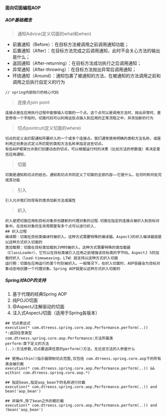 #### 面向切面编程AOP
##### AOP基础概念

> 通知Advice(定义切面的what和when)

* 前置通知（Before）：在目标方法被调用之前调用通知功能；
* 后置通知（After）：在目标方法完成之后调用通知，此时不会关心方法的输出是什么；
* 返回通知（After-returning）：在目标方法成功执行之后调用通知；
* 异常通知（After-throwing）：在目标方法抛出异常后调用通知；
* 环绕通知（Around）：通知包裹了被通知的方法，在被通知的方法调用之前和调用之后执行自定义的行为

```text
// spring内部执行的核心代码
```
> 连接点join point

```text
连接点是在应用执行过程中能够插入切面的一个点。这个点可以是调用方法时、抛出异常时、甚至修改一个字段时。切面代码可以利用这些点插入到应用的正常流程之中，并添加新的行为
```

> 切点pointcut(定义切面的where)

```text
切点的定义会匹配通知所要织入的一个或多个连接点。我们通常使用明确的类和方法名称，或是利用正则表达式定义所匹配的类和方法名称来指定这些切点。
有些AOP框架允许我们创建动态的切点，可以根据运行时的决策（比如方法的参数值）来决定是否应用通知.
```

> 切面

```text
切面是通知和切点的结合。通知和切点共同定义了切面的全部内容——它是什么，在何时和何处完成其功能
```

> 引入

```text
引入允许我们向现有的类添加新方法或属性 
```

> 织入

```text
织入是把切面应用到目标对象并创建新的代理对象的过程.切面在指定的连接点被织入到目标对象中。在目标对象的生命周期里有多个点可以进行织入.
## 织入过程
编译期：切面在目标类编译时被织入。这种方式需要特殊的编译器。AspectJ的织入编译器就是以这种方式织入切面的
类加载期：切面在目标类加载到JVM时被织入。这种方式需要特殊的类加载器（ClassLoader），它可以在目标类被引入应用之前增强该目标类的字节码。AspectJ 5的加载时织入（load-timeweaving，LTW）就支持以这种方式织入切面
运行期：切面在应用运行的某个时刻被织入。一般情况下，在织入切面时，AOP容器会为目标对象动态地创建一个代理对象。Spring AOP就是以这种方式织入切面的
```

##### Spring对AOP的支持

1. 基于代理的经典Spring AOP
2. 纯POJO切面
3. @AspectJ注解驱动的切面
4. 注入式AspectJ切面（适用于Spring各版本）

```text
## 切点表达式
execution(* com.dtreess.spring.core.aop.Performance.perform(..))
*:返回任意类型
com.dtreess.spring.core.aop.Performance:方法所属类
perform:类下定义的方法
(..):方法参数,切点要选择任意的perform()方法，无论该方法的入参是什么

## 使用within()指示器限制切点范围,仅包括 com.dtreess.spring.core.aop下的所有类会被拦截
execution(* com.dtreess.spring.core.aop.Performance.perform(..)) && within( com.dtreess.spring.core.aop.*) 

## 指定bean,指定aop_bean下的名称进行拦截
execution(* com.dtreess.spring.core.aop.Performance.perform(..)) and bean('aop_bean') 

## 非操作,除了bean之外的都拦截
execution(* com.dtreess.spring.core.aop.Performance.perform(..)) and !bean('aop_bean') 
```












